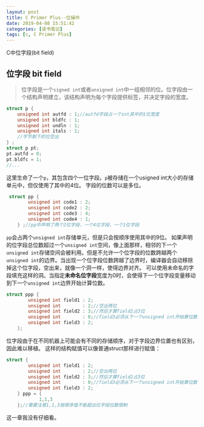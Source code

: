 ```yaml
---
layout: post
title: C Primer Plus--位操作
date: 2019-04-08 15:51:42
categories: [读书笔记]
tags: [c, C Primer Plus]
---
```


C中位字段(bit field)
<!--more-->

## 位字段 bit field
>位字段是一个`signed int`或者`unsigned int`中一组相邻的位。位字段由一个结构声明建立，该结构声明为每个字段提供标签，并决定字段的宽度。

```c
struct p {
    unsigned int autfd : 1;//autfd字段占一个int其中的1位宽度
    unsigned int bldfc : 1;
    unsigned int undln : 1;
    unsigned int itals : 1;
    //字节剩下的位空出
} ;
struct p pt;
pt.autfd = 0;
pt.bldfc = 1;
//...
```
这里生命了一个`p`，其包含四个一位字段。`p`被存储在一个usigned int大小的存储单元中，但仅使用了其中的4位。
字段的位数可以是多位。
```c
 struct pp {
        unsigned int code1 : 2;
        unsigned int code2 : 2;
        unsigned int code3 : 4;
        unsigned int code4 : 1;
    } ;//pp中声明了两个2位字段，一个4位字段，一个1位字段
```
`pp`会占两个`unsigned int`存储单元，但是只会按顺序使用其中的9位。
如果声明的位字段总位数超过一个`unsigned int`空间，像上面那样，相邻的下一个`unsigned int`存储空间会被利用。但是不允许一个位字段的位数跨越两个`unsigned int`的边界。当出现一个位字段位数跨越了边界时，编译器会自动移除掉这个位字段，空出来，就像一个洞一样，使得边界对齐。
可以使用未命名的字段填充这样的洞。当指定**未命名位字段**宽度为0时，会使得下一个位字段变量移动到下一个`unsigned int`边界开始计算位数。
```c
struct ppp {
        unsigned int field1 : 2;
        unsigned int        : 2;//空出两位
        unsigned int field2 : 3;//然后才算field2占3位
        unsigned int        : 0;//field3必须从下一个unsigned int开始算位数
        unsigned int field3 : 2;
    };
```
位字段由于在不同机器上可能会有不同的存储顺序，对于字段边界位置也有区别，因此难以移植。
这样的结构赋值可以像普通struct那样进行赋值：
```c
struct {
        unsigned int field1 : 2;
        unsigned int        : 2;//空出两位
        unsigned int field2 : 3;//然后才算field2占3位
        unsigned int        : 0;//field3必须从下一个unsigned int开始算位数
        unsigned int field3 : 2;
    } ppp = {
            1,1,3
    };//需要注意1,1,3按顺序值不能超出位字段位数限制
```
这一章我没有仔细看。